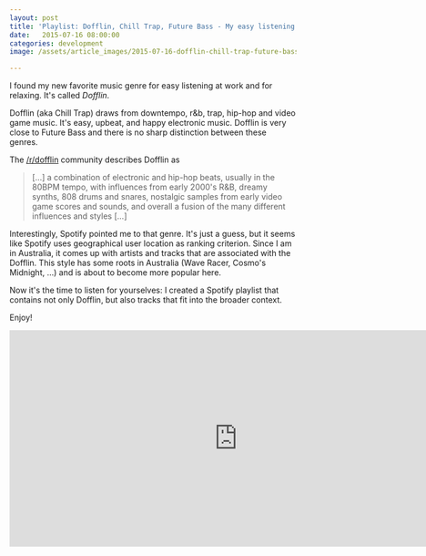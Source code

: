 ```yaml
---
layout: post
title: 'Playlist: Dofflin, Chill Trap, Future Bass - My easy listening for 2015'
date:   2015-07-16 08:00:00
categories: development
image: /assets/article_images/2015-07-16-dofflin-chill-trap-future-bass-playlist/dofflin.jpg

---
```


I found my new favorite music genre for easy listening at work and for relaxing. It's called *Dofflin*.

Dofflin (aka Chill Trap) draws from downtempo, r&b, trap, hip-hop and video game music. It's easy, upbeat, and happy electronic music. Dofflin is very close to Future Bass and there is no sharp distinction between these genres.

<!--more-->

The [/r/dofflin](https://reddit.com/r/dofflin) community describes Dofflin as

> [...] a combination of electronic and hip-hop beats, usually in the 80BPM tempo, with influences from early 2000's R&B, dreamy synths, 808 drums and snares, nostalgic samples from early video game scores and sounds, and overall a fusion of the many different influences and styles [...]


Interestingly, Spotify pointed me to that genre. It's just a guess, but it seems like Spotify uses geographical user location as ranking criterion. Since I am in Australia, it comes up with artists and tracks that are associated with the Dofflin. This style has some roots in Australia (Wave Racer, Cosmo's Midnight, ...) and is about to become more popular here.

Now it's the time to listen for yourselves: I created a Spotify playlist that contains not only Dofflin, but also tracks that fit into the broader context.

Enjoy!


<iframe src="https://embed.spotify.com/?uri=spotify%3Auser%3Aweggerockt%3Aplaylist%3A78MxWdQwXdckMIKS5ijsQl" width="800" height="380" frameborder="0" allowtransparency="true">
</iframe>